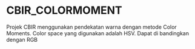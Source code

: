 # CBIR_COLORMOMENT
Projek CBIR menggunakan pendekatan warna dengan metode Color Moments. Color space yang digunakan adalah HSV. Dapat di bandingkan dengan RGB
